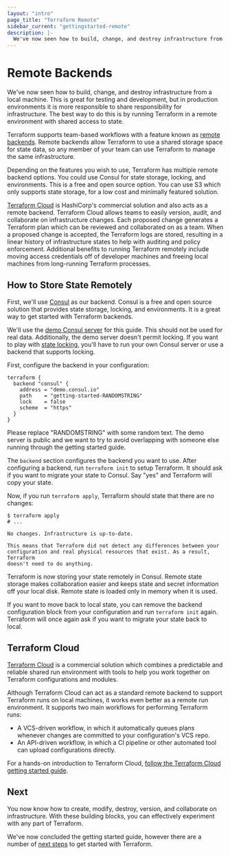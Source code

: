 ```yaml
---
layout: "intro"
page_title: "Terraform Remote"
sidebar_current: "gettingstarted-remote"
description: |-
  We've now seen how to build, change, and destroy infrastructure from a local machine. However, you can use Atlas by HashiCorp to run Terraform remotely to version and audit the history of your infrastructure.
---
```


# Remote Backends

We've now seen how to build, change, and destroy infrastructure
from a local machine. This is great for testing and development,
but in production environments it is more responsible to share responsibility
for infrastructure. The best way to do this is by running Terraform in a remote
environment with shared access to state.

Terraform supports team-based workflows with a feature known as [remote
backends](/docs/backends). Remote backends allow Terraform to use a shared
storage space for state data, so any member of your team can use Terraform to
manage the same infrastructure.

Depending on the features you wish to use, Terraform has multiple remote
backend options. You could use Consul for state storage, locking, and
environments. This is a free and open source option. You can use S3 which
only supports state storage, for a low cost and minimally featured solution.

[Terraform Cloud](https://www.hashicorp.com/products/terraform/?utm_source=oss&utm_medium=getting-started&utm_campaign=terraform)
is HashiCorp's commercial solution and also acts as a remote backend.
Terraform Cloud allows teams to easily version, audit, and collaborate
on infrastructure changes. Each proposed change generates
a Terraform plan which can be reviewed and collaborated on as a team.
When a proposed change is accepted, the Terraform logs are stored,
resulting in a linear history of infrastructure states to
help with auditing and policy enforcement. Additional benefits to
running Terraform remotely include moving access
credentials off of developer machines and freeing local machines
from long-running Terraform processes.

## How to Store State Remotely

First, we'll use [Consul](https://www.consul.io) as our backend. Consul
is a free and open source solution that provides state storage, locking, and
environments. It is a great way to get started with Terraform backends.

We'll use the [demo Consul server](https://demo.consul.io) for this guide.
This should not be used for real data. Additionally, the demo server doesn't
permit locking. If you want to play with [state locking](/docs/state/locking.html),
you'll have to run your own Consul server or use a backend that supports locking.

First, configure the backend in your configuration:

```hcl
terraform {
  backend "consul" {
    address = "demo.consul.io"
    path    = "getting-started-RANDOMSTRING"
    lock    = false
    scheme  = "https"
  }
}
```

Please replace "RANDOMSTRING" with some random text. The demo server is
public and we want to try to avoid overlapping with someone else running
through the getting started guide.

The `backend` section configures the backend you want to use. After
configuring a backend, run `terraform init` to setup Terraform. It should
ask if you want to migrate your state to Consul. Say "yes" and Terraform
will copy your state.

Now, if you run `terraform apply`, Terraform should state that there are
no changes:

```
$ terraform apply
# ...

No changes. Infrastructure is up-to-date.

This means that Terraform did not detect any differences between your
configuration and real physical resources that exist. As a result, Terraform
doesn't need to do anything.
```

Terraform is now storing your state remotely in Consul. Remote state
storage makes collaboration easier and keeps state and secret information
off your local disk. Remote state is loaded only in memory when it is used.

If you want to move back to local state, you can remove the backend configuration
block from your configuration and run `terraform init` again. Terraform will
once again ask if you want to migrate your state back to local.

## Terraform Cloud

[Terraform Cloud](https://www.hashicorp.com/products/terraform/?utm_source=oss&utm_medium=getting-started&utm_campaign=terraform) is a commercial solution which combines a predictable and reliable shared run environment with tools to help you work together on Terraform configurations and modules.

Although Terraform Cloud can act as a standard remote backend to support Terraform runs on local machines, it works even better as a remote run environment. It supports two main workflows for performing Terraform runs:

- A VCS-driven workflow, in which it automatically queues plans whenever changes are committed to your configuration's VCS repo.
- An API-driven workflow, in which a CI pipeline or other automated tool can upload configurations directly.

For a hands-on introduction to Terraform Cloud, [follow the Terraform Cloud getting started guide](/docs/cloud/getting-started/index.html).


## Next
You now know how to create, modify, destroy, version, and
collaborate on infrastructure. With these building blocks,
you can effectively experiment with any part of Terraform.

We've now concluded the getting started guide, however
there are a number of [next steps](/intro/getting-started/next-steps.html)
to get started with Terraform.
